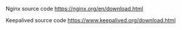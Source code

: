 Nginx source code
  https://nginx.org/en/download.html
  
Keepalived source code
  https://www.keepalived.org/download.html
